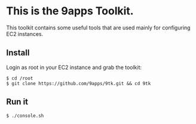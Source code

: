 # This is the 9apps Toolkit.

This toolkit contains some useful tools that are used mainly for configuring EC2 instances.

## Install
Login as root in your EC2 instance and grab the toolkit:

    $ cd /root
    $ git clone https://github.com/9apps/9tk.git && cd 9tk

## Run it
    $ ./console.sh